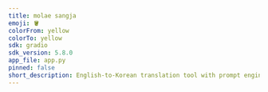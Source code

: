 ```yaml
---
title: molae sangja
emoji: 🪣
colorFrom: yellow
colorTo: yellow
sdk: gradio
sdk_version: 5.8.0
app_file: app.py
pinned: false
short_description: English-to-Korean translation tool with prompt engineering.
---
```

